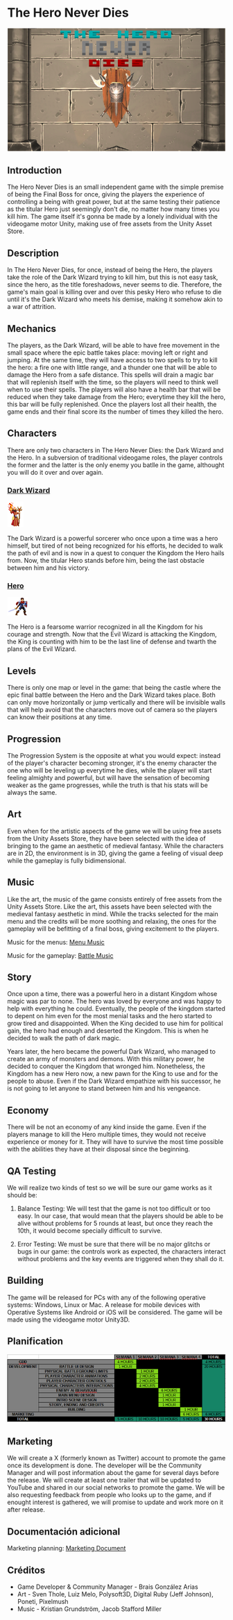 # The Hero Never Dies

![Title Image](https://github.com/BraisGlezArias/TheHeroNeverDies/blob/main/Media/22oZl1.png)

## Introduction

The Hero Never Dies is an small independent game with the simple premise of being the Final Boss for once, giving the players the experience of controlling a being with great power, but at the same testing their patience as the titular Hero just seemingly don't die, no matter how many times you kill him. The game itself it's gonna be made by a lonely individual with the videogame motor Unity, making use of free assets from the Unity Asset Store.

## Description

In The Hero Never Dies, for once, instead of being the Hero, the players take the role of the Dark Wizard trying to kill him, but this is not easy task, since the hero, as the title foreshadows, never seems to die. Therefore, the game's main goal is killing over and over this pesky Hero who refuse to die until it's the Dark Wizard who meets his demise, making it somehow akin to a war of attrition.

## Mechanics

The players, as the Dark Wizard, will be able to have free movement in the small space where the epic battle takes place: moving left or right and jumping. At the same time, they will have access to two spells to try to kill the hero: a fire one with little range, and a thunder one that will be able to damage the Hero from a safe distance. This spells will drain a magic bar that will replenish itself with the time, so the players will need to think well when to use their spells. The players will also have a health bar that will be reduced when they take damage from the Hero; everytime they kill the hero, this bar will be fully replenished. Once the players lost all their health, the game ends and their final score its the number of times they killed the hero.

## Characters

There are only two characters in The Hero Never Dies: the Dark Wizard and the Hero. In a subversion of traditional videogame roles, the player controls the former and the latter is the only enemy you batlle in the game, althought you will do it over and over again.

### <ins>Dark Wizard</ins>

![Dark Wizard Image](https://github.com/BraisGlezArias/TheHeroNeverDies/blob/main/Media/evilWizard.png)

The Dark Wizard is a powerful sorcerer who once upon a time was a hero himself, but tired of not being recognized for his efforts, he decided to walk the path of evil and is now in a quest to conquer the Kingdom the Hero hails from. Now, the titular Hero stands before him, being the last obstacle between him and his victory.

### <ins>Hero</ins>

![Hero Image](https://github.com/BraisGlezArias/TheHeroNeverDies/blob/main/Media/heroKnight.png)

The Hero is a fearsome warrior recognized in all the Kingdom for his courage and strength. Now that the Evil Wizard is attacking the Kingdom, the King is counting with him to be the last line of defense and twarth the plans of the Evil Wizard.

## Levels

There is only one map or level in the game: that being the castle where the epic final battle between the Hero and the Dark Wizard takes place. Both can only move horizontally or jump vertically and there will be invisible walls that will help avoid that the characters move out of camera so the players can know their positions at any time.

## Progression

The Progression System is the opposite at what you would expect: instead of the player's character becoming stronger, it's the enemy character the one who will be leveling up everytime he dies, while the player will start feeling almighty and powerful, but will have the sensation of becoming weaker as the game progresses, while the truth is that his stats will be always the same.

## Art

Even when for the artistic aspects of the game we will be using free assets from the Unity Assets Store, they have been selected with the idea of bringing to the game an aesthetic of medieval fantasy. While the characters are in 2D, the environment is in 3D, giving the game a feeling of visual deep while the gameplay is fully bidimensional.

## Music

Like the art, the music of the game consists entirely of free assets from the Unity Assets Store. Like the art, this assets have been selected with the medieval fantasy aesthetic in mind. While the tracks selected for the main menu and the credits will be more soothing and relaxing, the ones for the gameplay will be befitting of a final boss, giving excitement to the players.

Music for the menus: [Menu Music](https://github.com/BraisGlezArias/TheHeroNeverDies/blob/main/Media/Godless%20Pt%201.4%20Loop.wav)

Music for the gameplay: [Battle Music](https://github.com/BraisGlezArias/TheHeroNeverDies/blob/main/Media/Battle%201%20Loop.wav)

## Story

Once upon a time, there was a powerful hero in a distant Kingdom whose magic was par to none. The hero was loved by everyone and was happy to help with everything he could. Eventually, the people of the kingdom started to depent on him even for the most menial tasks and the hero started to grow tired and disappointed. When the King decided to use him for political gain, the hero had enough and deserted the Kingdom. This is when he decided to walk the path of dark magic.

Years later, the hero became the powerful Dark Wizard, who managed to create an army of monsters and demons. With this military power, he decided to conquer the Kingdom that wronged him. Nonetheless, the Kingdom has a new Hero now, a new pawn for the King to use and for the people to abuse. Even if the Dark Wizard empathize with his successor, he is not going to let anyone to stand between him and his vengeance.

## Economy

There will be not an economy of any kind inside the game. Even if the players manage to kill the Hero multiple times, they would not receive experience or money for it. They will have to survive the most time possible with the abilities they have at their disposal since the beginning.

## QA Testing

We will realize two kinds of test so we will be sure our game works as it should be:

1. Balance Testing: We will test that the game is not too difficult or too easy. In our case, that would mean that the players should be able to be alive without problems for 5 rounds at least, but once they reach the 10th, it would become specially difficult to survive.

2. Error Testing: We must be sure that there will be no major glitchs or bugs in our game: the controls work as expected, the characters interact without problems and the key events are triggered when they shall do it.

## Building

The game will be released for PCs with any of the following operative systems: Windows, Linux or Mac. A release for mobile devices with Operative Systems like Android or iOS will be considered. The game will be made using the videogame motor Unity3D.

## Planification

![Planification Worksheet](https://github.com/BraisGlezArias/TheHeroNeverDies/blob/main/Media/Planificacion.PNG)

## Marketing

We will create a X (formerly known as Twitter) account to promote the game once its development is done. The developer will be the Community Manager and will post information about the game for several days before the release. We will create at least one trailer that will be updated to YouTube and shared in our social networks to promote the game. We will be also requesting feedback from people who looks up to the game, and if enought interest is gathered, we will promise to update and work more on it after release.

## Documentación adicional

Marketing planning: [Marketing Document](https://github.com/BraisGlezArias/TheHeroNeverDies/blob/main/Documents/Marketing.md)

## Créditos

- Game Developer & Community Manager - Brais González Arias
- Art - Sven Thole, Luiz Melo, Polysoft3D, Digital Ruby (Jeff Johnson), Poneti, Pixelmush
- Music - Kristian Grundström, Jacob Stafford Miller
